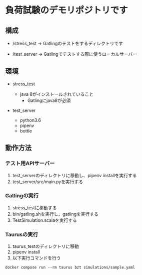# 負荷試験のデモリポジトリです

## 構成

- /stress_test -> Gatlingのテストをするディレクトリです
   
- /test_server -> Gatlingでテストする際に使うローカルサーバー

## 環境

- stress_test
  - java 8がインストールされていること
    - Gatlingにjava8が必須
            
- test_server
  - python3.6
  - pipenv 
  - bottle

## 動作方法

### テスト用APIサーバー

1. test_serverのディレクトリに移動し、pipenv installを実行する
2. test_server/src/main.pyを実行する

### Gatlingの実行

1. stress_testに移動する 
2. bin/gatling.shを実行し、gatlingを実行する 
3. TestSimulation.scalaを実行する

### Taurusの実行

1. taurus_testのディレクトリに移動
2. pipenv install
3. 以下実行コマンドを行う
```shell
docker compose run --rm taurus bzt simulations/sample.yaml
```